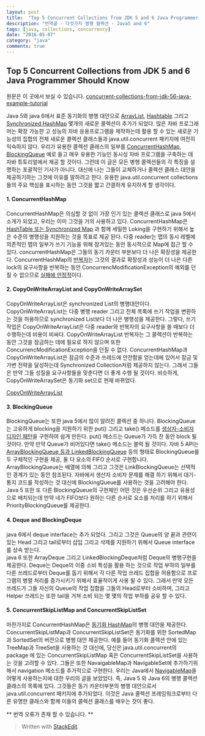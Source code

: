 ```yaml
---
layout: post
title:  "Top 5 Concurrent Collections from JDK 5 and 6 Java Programmer Should Know"
description: "번역글 - 다섯가지 병행 컬렉션 - Java5 and 6"
tags: [java, collections, concurrency]
date: "2016-05-07"
category: "java"
comments: true
---
```


## Top 5 Concurrent Collections from JDK 5 and 6 Java Programmer Should Know

원문은 이 곳에서 보실 수 있습니다. [concurrent-collections-from-jdk-56-java-example-tutorial](http://javarevisited.blogspot.kr/2013/02/concurrent-collections-from-jdk-56-java-example-tutorial.html)


Java 5와 java 6에서 표준 동기화의 병행 대안으로 [ArrayList](http://javarevisited.blogspot.com/2011/05/example-of-arraylist-in-java-tutorial.html), [Hashtable](http://javarevisited.blogspot.sg/2012/01/java-hashtable-example-tutorial-code.html) 그리고 [Synchronized HashMap](http://javarevisited.blogspot.com/2011/05/example-of-arraylist-in-java-tutorial.html)  몇개의 새로운 콜렉션이 추가가 되었다.
많은 자바 프로그래머는 확장 가능한 고 성능의 자바 응용프로그램을 제작하는데 활용 할 수 있는 새로운 기능성의 집합의 전체 새로운 콜렉션 클래스들과 java.util.concurrent 패키지에 여전히 익숙하지 않다.
우리가 유용한 콜렉션 클래스의 일부를 [ConcurrentHashMap](http://javarevisited.blogspot.sg/2011/04/difference-between-concurrenthashmap.html), [BlockingQueue](http://javarevisited.blogspot.com/2012/12/blocking-queue-in-java-example-ArrayBlockingQueue-LinkedBlockingQueue.html) 예로 들고 매우 유용한 기능인 동시성 자바 프로그램을  구축하는 데 자바 튜토리얼에서 제공 할 것이다.
그런데 이 글은 모든 병행 콜렉션들의 각 특징을 설명하는 포괄적인 기사가 아니다. 대신에 나는 그들이 교체하거나 콜렉션 클래스 대안을 제공하기하는 그것에 이유를 말하려고 한다. 유용한 java.util.concurrent collections들의 주요 핵심을 표시하는 동안 그것을 짧고 간결하게 유지하게 할 생각이다.

#### 1. ConcurrentHashMap

ConcurrentHashMap은 의심할 것 없이 가장 인기 있는 콜렉션 클래스로 java 5에서 소개가 되었고, 우리는 이미 그것을 거의 사용하고 있다.
ConcurrentHashMap은 [HashTable 또는 Synchronized Map](http://javarevisited.blogspot.com/2011/04/difference-between-concurrenthashmap.html) 과 함께 세밀한 Loking을 구현하기 위해서 높은 수준의 병행성을 지원하는 것을 목표로 제공 된다.
다중 reader는 맵의 동시 레벨에 의존적인 맵의 일부가 쓰기 기능을 위해 잠겨있는 동안 동시적으로 Map에 접근 할 수 있다.
concurrentHashMap은  그들의 동기 카운터 부분보다 더 나은 확장성을 제공한다.
ConcurrentHashMap의 [반복자](http://javarevisited.blogspot.com/2011/10/java-iterator-tutorial-example-list.html)는 그것의 결과로 확장성과 성능이 더 나은 다른 lock의 요구사항을 반복하는 동안 ConcurrencModificationException의 예외를 던질 수 없으므로 [실패에 안정적](http://javarevisited.blogspot.com/2012/02/fail-safe-vs-fail-fast-iterator-in-java.html)이다.

#### 2. CopyOnWriteArrayList and CopyOnWriteArraySet

CopyOnWriteArrayList은 synchronized List의 병행대안이다. CopyOnWriteArrayList는 다중 병행 reader 그리고 전체 목록에 쓰기 작업을 변환하는 것을 허용하므로 synchronized List보다 더 나은 병행성을 제공한다. 그렇다, 쓰기 작업은  CopyOnWriteArrayList은 다중 reader와 반복자의 요구사항을 쓸 때보다 더 수행하는데 비용이 비싸다. CopyOnWriteArrayList 반복자는 그 콜렉션이 반복하는 동안 그것을 잠금하는 데에 필요로 하지 않으며 또한 ConcurrencModificationException을 던질 수 없다. ConcurrentHashMap과 CopyOnWriteArrayList은 잠금의 수준과  쓰레드에 안전함을 얻는데에 있어서 잠금 및 가변 전략을 달성하는데  Synchronized Collection처럼 제공하지 않는다. 그래서 그들은 만약 그들 성질을  요구사항들을 맞춘다면 더 좋게 수행 될 것이다. 비슷하게, CopyOnWriteArraySet은 동기화 set으로 현재 바뀌었다.

[CopyOnWriteArrayList](http://java67.blogspot.com/2012/09/what-is-copyonwritearraylist-in-java-example-vs-arraylist.html)

#### 3. BlockingQueue

BlockingQueue는 또한 java 5에서 많이 알려진 콜렉션 중 하나다. BlockingQueue는 고유하게 blocking을 지원하기 위한 put() 그리고 take() 메소드를 [생상자-소비자 디자인 패턴](http://javarevisited.blogspot.com/2012/02/producer-consumer-design-pattern-with.html)을 구현하여 쉽게 만든다. put() 메소드는 Queue가 가득 찬 동안 block 될 것이다. 만약  만약 Queue가 비어있다면 take() 메소드는 블럭 될 것이다. 자바 5 API는 [ArrayBlockingQueue 등과 LinkedBlockingQueue](http://javarevisited.blogspot.com/2012/12/blocking-queue-in-java-example-ArrayBlockingQueue-LinkedBlockingQueue.html) 등의 형태로 BlockingQueue를 두 구체적인 구현을 제공, 둘 다 요소의 FIFO 순서로 구현합니다. ArrayBlockingQueue는 배열에 의해 그리고 그것은 LinkBlockingQueue는 선택적인 경계가 있는 동안  참조된다. 자바에서 생산자 소비자 문제를 해결 하기 위해서 대기-통지 코드를 작성하는 것 대신에 BlockingQueue를 사용하는 것을 고려해야 한다. Java 5 또한 또 다른 BlockingQueue의 구현체인 어떤 것은 우선순위 그리고 유용성으로 배치되는데  만약 네가 FIFO보다 원하는 다른 순서로 요소를 처리를 하기 위해서 PriorityBlockingQueue를 제공한다.

#### 4. Deque and BlockingDeque

java 6에서 deque interface는 추가 되었다. 그리고 그것은 Queue의 양 끝과 관련이 있는 Head 그리고 tail로부터 삽입 그리고 삭제를 지원하기 위해서 Queue interface를 상속 받는다.  
java 6 또한 ArrayDeque 그리고 LinkedBlockingDeque처럼 Deque의 병행구현을 제공한다.
Deque는  Deque의 이중 소비 특성을 활용 하는 것으로 작업 부하의 일부를 다른 쓰레드로부터 Deque를 돕기 위해서 각 다른 작업 쓰레드 집합을 허용함으로 프로그램의 병렬 처리를 증가시키기 위해서 효율적이게 사용 될 수 있다. 그래서 만약 모든 쓰레드가 그들 자신의 Queue의 작업 집합을 그들의 Head로부터 소비하며, 그리고 Helper 쓰레드는 또한 tail을 거쳐 소비 되는 몇 몇의 작업 부하를 공유 할 수 있다.

#### 5. ConcurrentSkipListMap and ConcurrentSkipListSet

마찬가지로 ConcurrentHashMap은 [동기화 HashMap](http://javarevisited.blogspot.com/2010/10/difference-between-hashmap-and.html)의 병행 대안을 제공한다.
ConcurrentSkipListMap과 ConcurrentSkipListSet은 동기화를 위한 SortedMap과 SortedSet의 버전으로 병행 대안 제공한다.
예를 들어 동기화 콜렉션 안에 있는 TreeMap과 TreeSet을 사용하는 것 대신에, 당신은 java.util.concurrent의 package 에 있는 ConcurrentSkipListMap 혹은 ConcurrentSkipListSet을 사용하는 것을 고려할 수 있다.
그들은 또한 NavaigableMap과 NavigableSet에 추가하기위해서 navigation 메소드를 추가적으로 구현한다. 우리는 Java에서 [NavigableMap](http://javarevisited.blogspot.sg/2013/01/what-is-navigablemap-in-java-6-example-submap-head-tail.html)을 어떻게 사용하는지에  대한 우리의 글을 보았었다.
즉, Java 5 와 Java 6의 병행 콜렉션 클래스의 목록에 있다. 그것들은 동기 카운터부분의 병행 대안으로서 java.util.concurrent 패키지에 추가되었다. 이것은 Java 콜렉션 프레임워크로부터 다른 유명한 클래스와 함께 이들의 콜렉션 클래스를 배우는 것이 좋다.


** 번역 오류가 존재 할 수 있습니다. **



> Written with [StackEdit](https://stackedit.io/).
